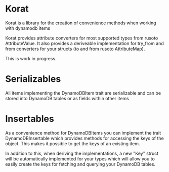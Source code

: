 # Korat

Korat is a library for the creation of convenience methods when working with dynamodb items

Korat provides attribute converters for most supported types from rusoto AttributeValue. It
also provides a deriveable implementation for try_from and from converters for your structs
(to and from rusoto AttributeMap).

This is work in progress. 

# Serializables

All items implementing the DynamoDBItem trait are serializable and can be stored into
DynamoDB tables or as fields within other items

# Insertables

As a convenience method for DynamoDBItems you can implement the trait DynamoDBInsertable
which provides methods for accessing the keys of the object. This makes it possible to get
the keys of an existing item.

In addition to this, when deriving the implementations, a new "Key" struct will be
automatically implemented for your types which will allow you to easily create the keys for
fetching and querying your DynamoDB tables.
